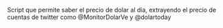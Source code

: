 Script que permite saber el precio de dolar al dia, extrayendo el precio de cuentas de twitter como @MonitorDolarVe y @dolartoday
